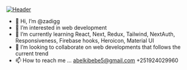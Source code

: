 [![Header](https://raw.githubusercontent.com/MartinHeinz/<OWNER>/<OWNER>/readme_header.png "Header")](https://some-url.dev/)
- 👋 Hi, I’m @zadigg
- 👀 I’m interested in web development
- 🌱 I’m currently learning React, Next, Redux, Tailwind, NextAuth, Responsiveness, Firebase hooks, Heroicon, Material UI
- 💞️ I’m looking to collaborate on web developments that follows the current trend
- 📫 How to reach me ... 
      abelkibebe5@gmail.com 
      +251924029960

<!---
zadigg/zadigg is a ✨ special ✨ repository because its `README.md` (this file) appears on your GitHub profile.
You can click the Preview link to take a look at your changes.
--->
